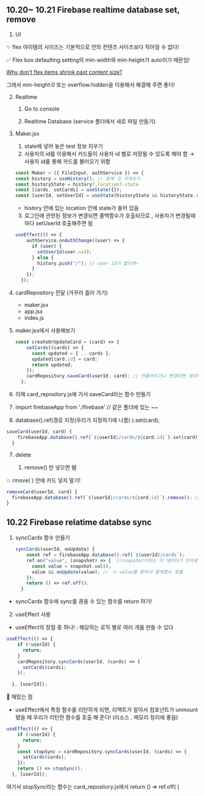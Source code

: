 ## 10.20~ 10.21 Firebase realtime database set, remove

1. UI

✨ flex 아이템의 사이즈는 기본적으로 안의 컨텐츠 사이즈보다 작아질 수 없다!

✅ Flex box defaulting setting의 min-width와 min-height가 auto이기 때문임!

[Why don't flex items shrink past content size?](https://stackoverflow.com/questions/36247140/why-dont-flex-items-shrink-past-content-size)

그래서 min-height:0 또는 overflow:hidden을 이용해서 해결해 주면 좋다!

2. Realtime 

    1) Go to console 

    2) Realtime Database (service 폴더에서 새로 파일 만들기)

3. Maker.jsx 

    1. state에 넣어 놓은 test 정보 지우기 
    2. 사용자의 id를 이용해서 카드들이 사용자 id 별로 저장될 수 있도록 해야 함 → 사용자 id를 통해 카드를 불러오기 위함

    ```jsx
    const Maker = ({ FileInput, authService }) => {
	const history = useHistory(); // 밑에 것 가져오기
    const historyState = history?.location?.stata
    const [cards, setCards] = useState({});
    const [userId, setUserId] = useState(historyState && historyState.id);
    ```
    - history 안에 있는 location 안에 state가 들어 있음

    3. 로그인에 관련된 정보가 변경되면 콜백함수가 호출되므로 , 사용자가 변경될때 마다 setUserId 호출해주면 됨 

    ```jsx
    useEffect(() => {
        authService.onAuthChange((user) => {
          if (user) {
            setUserId(user.uid);
          } else {
            history.push("/"); // user id가 없다면~ 
          }
        });
      });
    ```

4. cardRepository 전달 (거꾸러 흘러 가기)
    - maker.jsx
    - app.jsx
    - index.js
5. maker.jsx에서 사용해보기

    ```jsx
    const createOrUpdateCard = (card) => {
        setCards((cards) => {
          const updated = { ...cards };
          updated[card.id] = card;
          return updated;
        });
        cardRepository.saveCard(userId, card); // 만들어지거나 변경되면 세이브해줘!
      };
    ```

6.  이제 card_repository.js에 가서 saveCard라는 함수 만들기 

  1. import firebaseApp from './firebase' // 같은 폴더에 있는 ~~
  2.  database().ref(경로 지정(우리가 지정하기에 나름) ).set(card);

```jsx
saveCard(userId, card) {
    firebaseApp.database().ref(`${userId}/cards/${card.id}`).set(card); //사용자 id 안에 있는 cards의 안에 있는 id 저장~!
  }
```

7. delete 

    1. remove() 만 넣으면 됌 

  💥 rmove( ) 안에 카드 넣지 말기! 

  ```jsx
removeCard(userId, card) {
    firebaseApp.database().ref(`${userId}/cards/${card.id}`).remove(); //사용자 id 안에 있는 cards의 안에 있는 id 저장~!
  }
  ```

## 10.22 Firebase relatime databse sync
1. syncCards 함수 만들기

    ```jsx
    syncCards(userId, onUpdate) {
        const ref = firebaseApp.database().ref(`${userId}/cards`);
        ref.on("value", (snapshot) => {  //snapshot이라는 이 데이터가 인자로 들어옴 
          const value = snapshot.val();
          value && onUpdate(value); // -> value를 받아서 콜백함수 호출 
        });
        return () => ref.off();
      }
    ```

- syncCards 함수에 sync를 끊을 수 있는 함수를 return 하기!

2. useEffect 사용 

- useEffect의 장점 중 하나! : 해당하는 로직 별로 여러 개를 만들 수 있다

```jsx
useEffect(() => {
    if (!userId) {
      return;
    }
    cardRepository.syncCards(userId, (cards) => {
      setCards(cards);
    });
    
  }, [userId]);
```

🎃 재밌는 점 

- useEffect에서 특정 함수를 리턴하게 되면, 리액트가 알아서 컴포넌트가 unmount됐을 때 우리가 리턴한 함수를 호출 해 준다! (리소스 , 메모리 정리에 좋음)

```jsx
useEffect(() => {
    if (!userId) {
      return;
    }
    const stopSync = cardRepository.syncCards(userId, (cards) => {
      setCards(cards);
    });
    return () => stopSync();
  }, [userId]);
```

여기서 stopSync라는 함수는 card_repository.js에서 return () ⇒ ref.off( ) 
